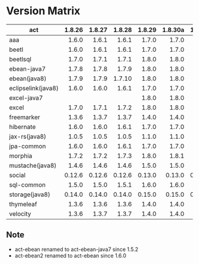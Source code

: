 # Version Matrix

| act                | 1.8.26 | 1.8.27 | 1.8.28 | 1.8.29 | 1.8.30a |  1.8.31 |  1.8.32 |  1.8.33 |
| ---                |  ----: |  ----: |  ----: |  ----: |  -----: |  -----: |  -----: |  -----: |
| aaa                |  1.6.0 |  1.6.1 |  1.6.1 |  1.7.0 |   1.7.0 |   1.7.3 |   1.8.0 |   1.8.0 |
| beetl              |  1.6.0 |  1.6.1 |  1.6.1 |  1.7.0 |   1.7.0 |   1.7.1 |   1.7.2 |   1.7.2 |
| beetlsql           |  1.7.0 |  1.7.1 |  1.7.1 |  1.8.0 |   1.8.0 |   1.8.1 |   1.8.2 |   1.8.2 |
| ebean-java7        |  1.7.8 |  1.7.8 |  1.7.9 |  1.8.0 |   1.8.0 |   1.8.0 |   1.8.0 |   1.8.0 |
| ebean(java8)       |  1.7.9 |  1.7.9 | 1.7.10 |  1.8.0 |   1.8.0 |   1.8.0 |   1.8.0 |   1.8.0 |
| eclipselink(java8) |  1.6.0 |  1.6.0 |  1.6.1 |  1.7.0 |   1.7.0 |   1.7.0 |   1.7.0 |   1.7.0 |
| excel-java7        |        |        |        |  1.8.0 |   1.8.0 |   1.8.1 |   1.9.1 |   1.9.1 |
| excel              |  1.7.0 |  1.7.1 |  1.7.2 |  1.8.0 |   1.8.0 |   1.8.1 |   1.9.1 |   1.9.1 |
| freemarker         |  1.3.6 |  1.3.7 |  1.3.7 |  1.4.0 |   1.4.0 |   1.4.0 |   1.4.0 |   1.4.0 |
| hibernate          |  1.6.0 |  1.6.0 |  1.6.1 |  1.7.0 |   1.7.0 |   1.7.0 |   1.7.0 |   1.7.0 |
| jax-rs(java8)      |  1.0.5 |  1.0.5 |  1.0.5 |  1.1.0 |   1.1.0 |   1.1.0 |   1.1.0 |   1.1.0 |
| jpa-common         |  1.6.0 |  1.6.0 |  1.6.1 |  1.7.0 |   1.7.0 |   1.7.0 |   1.7.0 |   1.7.0 |
| morphia            |  1.7.2 |  1.7.2 |  1.7.3 |  1.8.0 |   1.8.1 |   1.8.2 |   1.9.0 |   1.9.0 |
| mustache(java8)    |  1.4.6 |  1.4.6 |  1.4.6 |  1.5.0 |   1.5.0 |   1.5.0 |   1.5.0 |   1.5.0 |
| social             | 0.12.6 | 0.12.6 | 0.12.6 | 0.13.0 |  0.13.0 |  0.13.0 |  0.13.0 |  0.13.0 |
| sql-common         |  1.5.0 |  1.5.0 |  1.5.1 |  1.6.0 |   1.6.0 |   1.6.0 |   1.6.0 |   1.6.0 |
| storage(java8)     | 0.14.0 | 0.14.0 | 0.14.0 | 0.15.0 |  0.15.0 |  0.15.0 |  0.16.0 |  0.16.0 |
| thymeleaf          |  1.3.6 |  1.3.6 |  1.3.6 |  1.4.0 |   1.4.0 |   1.4.0 |   1.4.0 |   1.4.0 |
| velocity           |  1.3.6 |  1.3.7 |  1.3.7 |  1.4.0 |   1.4.0 |   1.4.0 |   1.4.1 |   1.4.1 |

## Note

* act-ebean renamed to act-ebean-java7 since 1.5.2
* act-ebean2 renamed to act-ebean since 1.6.0
